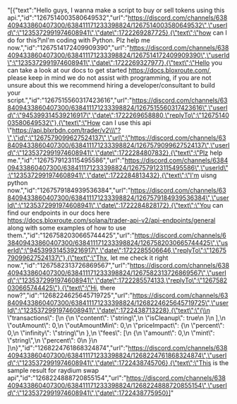"[{\"text\":\"Hello guys, I wanna make a script to buy or sell tokens using this api.\",\"id\":\"1267514003580649532\",\"url\":\"https://discord.com/channels/638409433860407300/638411171233398824/1267514003580649532\",\"userId\":\"1235372991974608941\",\"date\":1722269287725},{\"text\":\"how can I do for this?\\nI'm coding with Python. Plz help me now.\",\"id\":\"1267514172409909390\",\"url\":\"https://discord.com/channels/638409433860407300/638411171233398824/1267514172409909390\",\"userId\":\"1235372991974608941\",\"date\":1722269327977},{\"text\":\"Hello you can take a look at our docs to get started https://docs.bloxroute.com/, please keep in mind we do not assist with programming, if you are not unsure about this we recommend hiring a developer/consultant to build your script.\",\"id\":\"1267515560317423616\",\"url\":\"https://discord.com/channels/638409433860407300/638411171233398824/1267515560317423616\",\"userId\":\"945399314539216917\",\"date\":1722269658880,\"replyTo\":\"1267514003580649532\"},{\"text\":\"How can I use this api \\\"https://api.blxrbdn.com/trader/v2\\\"?\",\"id\":\"1267579099627524137\",\"url\":\"https://discord.com/channels/638409433860407300/638411171233398824/1267579099627524137\",\"userId\":\"1235372991974608941\",\"date\":1722284807832},{\"text\":\"Plz help me.\",\"id\":\"1267579123115495586\",\"url\":\"https://discord.com/channels/638409433860407300/638411171233398824/1267579123115495586\",\"userId\":\"1235372991974608941\",\"date\":1722284813432},{\"text\":\"I'm uisng python now.\",\"id\":\"1267579184939536384\",\"url\":\"https://discord.com/channels/638409433860407300/638411171233398824/1267579184939536384\",\"userId\":\"1235372991974608941\",\"date\":1722284828172},{\"text\":\"You can find our endpoints in our docs here https://docs.bloxroute.com/solana/trader-api-v2/api-endpoints/general along with some examples of how to use them.\",\"id\":\"1267582030665744425\",\"url\":\"https://discord.com/channels/638409433860407300/638411171233398824/1267582030665744425\",\"userId\":\"945399314539216917\",\"date\":1722285506646,\"replyTo\":\"1267579099627524137\"},{\"text\":\"Thx, let me check it right now.\",\"id\":\"1267582313726869567\",\"url\":\"https://discord.com/channels/638409433860407300/638411171233398824/1267582313726869567\",\"userId\":\"1235372991974608941\",\"date\":1722285574133,\"replyTo\":\"1267582030665744425\"},{\"text\":\"Hi, there now?\",\"id\":\"1268224625645719725\",\"url\":\"https://discord.com/channels/638409433860407300/638411171233398824/1268224625645719725\",\"userId\":\"1235372991974608941\",\"date\":1722438713228},{\"text\":\"{\\n  \\\"transactions\\\": [\\n    {\\n      \\\"content\\\": \\\"string\\\",\\n      \\\"isCleanup\\\": true\\n    }\\n  ],\\n  \\\"outAmount\\\": 0,\\n  \\\"outAmountMin\\\": 0,\\n  \\\"priceImpact\\\": {\\n    \\\"percent\\\": 0,\\n    \\\"infinity\\\": \\\"string\\\"\\n  },\\n  \\\"fees\\\": [\\n    {\\n      \\\"amount\\\": 0,\\n      \\\"mint\\\": \\\"string\\\",\\n      \\\"percent\\\": 0\\n    }\\n  ]\\n}\",\"id\":\"1268224761868324874\",\"url\":\"https://discord.com/channels/638409433860407300/638411171233398824/1268224761868324874\",\"userId\":\"1235372991974608941\",\"date\":1722438745706},{\"text\":\"This is the sample result for raydium swap api\",\"id\":\"1268224888720855154\",\"url\":\"https://discord.com/channels/638409433860407300/638411171233398824/1268224888720855154\",\"userId\":\"1235372991974608941\",\"date\":1722438775950}]"